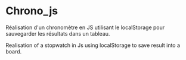 # Chrono_js
Réalisation d'un chronomètre en JS utilisant le localStorage pour sauvegarder les résultats dans un tableau.

Realisation of a stopwatch in Js using localStorage to save result into a board.